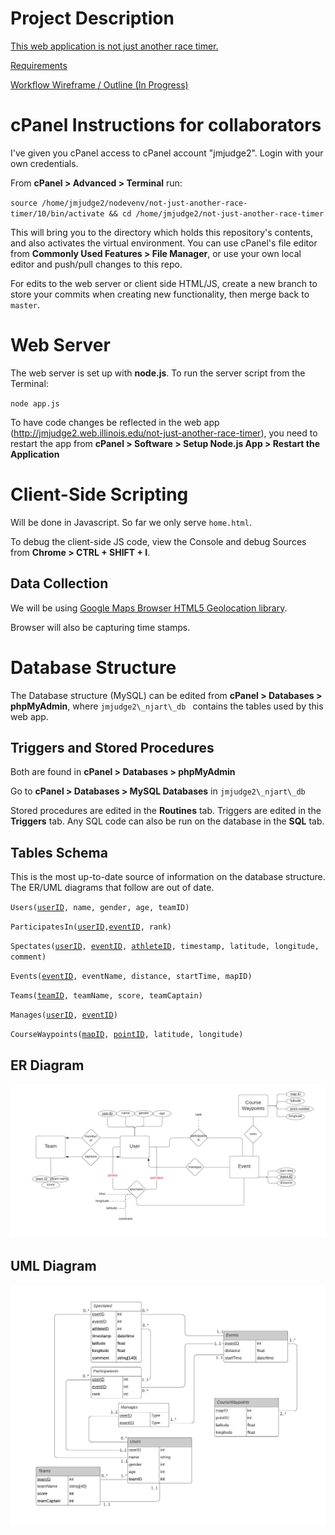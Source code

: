  # Project Description
 
  [This web application is not just another race timer.](https://wiki.illinois.edu/wiki/x/1pxHKw)
  
  [Requirements](https://wiki.illinois.edu/wiki/display/CS411SU20/Project+Track+1)
  
  [Workflow Wireframe / Outline (In Progress)](https://www.overleaf.com/7284889269njzvssfcnrqq)

# cPanel Instructions for collaborators

I've given you cPanel access to cPanel account "jmjudge2". Login with your own credentials. 

From **cPanel > Advanced > Terminal** run:

`
source /home/jmjudge2/nodevenv/not-just-another-race-timer/10/bin/activate && cd /home/jmjudge2/not-just-another-race-timer
`
 
 This will bring you to the directory which holds this repository's contents, and also activates the virtual environment. You can use cPanel's file editor from **Commonly Used Features > File Manager**, or use your own local editor and push/pull changes to this repo.
 
For edits to the web server or client side HTML/JS, create a new branch to store your commits when creating new functionality, then merge back to `master`.
 
# Web Server
  
The web server is set up with **node.js**. To run the server script from the Terminal:

`
  node app.js
`
  
To have code changes be reflected in the web app (http://jmjudge2.web.illinois.edu/not-just-another-race-timer), you need to restart the app from **cPanel > Software > Setup Node.js App > Restart the Application**




# Client-Side Scripting
Will be done in Javascript.
So far we only serve `home.html`.

To debug the client-side JS code, view the Console and debug Sources from **Chrome > CTRL + SHIFT + I**.


## Data Collection

We will be using [Google Maps Browser HTML5 Geolocation library](https://developers.google.com/maps/documentation/javascript/examples/map-geolocation).

Browser will also be capturing time stamps.

# Database Structure 

 The Database structure (MySQL) can be edited from **cPanel > Databases > phpMyAdmin**, where 
`jmjudge2\_njart\_db `
  contains the tables used by this web app.
  
## Triggers and Stored Procedures
Both are found in **cPanel > Databases > phpMyAdmin**

Go to **cPanel > Databases > MySQL Databases** in
`jmjudge2\_njart\_db `

Stored procedures are edited in the **Routines** tab. Triggers are edited in the **Triggers** tab. Any SQL code can also be run on the database in the **SQL** tab.

## Tables Schema
This is the most up-to-date source of information on the database structure. The ER/UML diagrams that follow are out of date.

`Users(`<ins>`userID`</ins>`, name, gender, age, teamID)`
 
`ParticipatesIn(`<ins>`userID`</ins>`,`<ins>`eventID`</ins>`, rank)`

`Spectates(`<ins>`userID`</ins>`, `<ins>`eventID`</ins>`, `<ins>`athleteID`</ins>`, timestamp, latitude, longitude, comment)`
 
`Events(`<ins>`eventID`</ins>`, eventName, distance, startTime, mapID)`
 
`Teams(`<ins>`teamID`</ins>`, teamName, score, teamCaptain)`

`Manages(`<ins>`userID`</ins>`, `<ins>`eventID`</ins>`)`

`CourseWaypoints(`<ins>`mapID`</ins>`, `<ins>`pointID`</ins>`, latitude, longitude)`

## ER Diagram
![ER diagram](https://github.com/john-judge/not-just-another-race-timer/blob/master/images/Database%20ER%20--%20Race%20Timer%20(1).png)

## UML Diagram
![UML diagram](https://github.com/john-judge/not-just-another-race-timer/blob/master/images/UML_race_timer.png)
